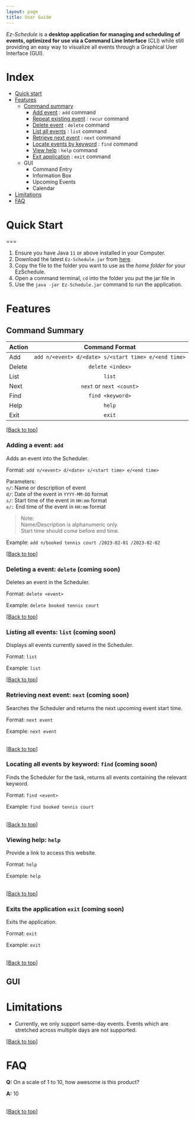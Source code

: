 ```yaml
---
layout: page
title: User Guide
---
```


_Ez-Schedule_ is a **desktop application for managing and scheduling of events, optimized for use via a Command Line
Interface** (CLI) while still providing an easy way to visualize all events through a Graphical User Interface (GUI).

# Index

* [Quick start](#quick-start)
* [Features](#features)
  * [Command summary](#command-summary)
    * [Add event](#add) : `add` command
    * [Repeat existing event](#recur) : `recur` command
    * [Delete event](#delete) : `delete` command
    * [List all events](#list) : `list` command
    * [Retrieve next event](#next) : `next` command
    * [Locate events by keyword](#find) : `find` command
    * [View help](#help) : `help` command
    * [Exit application](#exit) : `exit` command
  * GUI
    * Command Entry
    * Information Box
    * Upcoming Events
    * Calendar
* [Limitations](#limitations)
* [FAQ](#faq)


<h1 id="quick-start">Quick Start</h1>
===

1. Ensure you have Java `11` or above installed in your Computer.
2. Download the latest `Ez-Schedule.jar` from [here](https://github.com/AY2223S2-CS2103-W17-3/tp/releases).
3. Copy the file to the folder you want to use as the *home folder* for your EzSchedule.
4. Open a command terminal, `cd` into the folder you put the jar file in
5. Use the `java -jar Ez-Schedule.jar` command to run the application.

# Features

## Command Summary

| Action |                    Command Format                    |
|:-------|:----------------------------------------------------:|
 | Add    | `add n/<event> d/<date> s/<start time> e/<end time>` |
| Delete |                   `delete <index>`                   |
| List   |                        `list`                        |
| Next   |               `next` or `next <count>`               |
| Find   |                   `find <keyword>`                   |
| Help   |                        `help`                        |
| Exit   |                        `exit`                        |
[[Back to top](#index)]

### Adding a event: `add`

Adds an event into the Scheduler.

Format: `add n/<event> d/<date> s/<start time> e/<end time>`

Parameters:  
`n/`: Name or description of event  
`d/`: Date of the event in `YYYY-MM-DD` format  
`s/`: Start time of the event in `HH:mm` format  
`e/:` End time of the event in `HH:mm` format

> Note:  
> Name/Description is alphanumeric only.  
> Start time should come before end time.

Example: `add n/booked tennis court /2023-02-01 /2023-02-02`

[[Back to top](#index)]



### Deleting a event: `delete` (coming soon)

Deletes an event in the Scheduler.

Format: `delete <event>`

Example: `delete booked tennis court `

[[Back to top](#index)]



### Listing all events: `list` (coming soon)

Displays all events currently saved in the Scheduler.

Format: `list`

Example: `list`

[[Back to top](#index)]

### Retrieving next event: `next` (coming soon)

Searches the Scheduler and returns the next upcoming event start time.

Format: `next event`

Example: `next event`<br><br>

[[Back to top](#index)]



### Locating all events by keyword: `find` (coming soon)

Finds the Scheduler for the task, returns all events containing the relevant keyword.

Format: `find <event>`

Example: `find booked tennis court`<br><br>

[[Back to top](#index)]



### Viewing help: `help`

Provide a link to access this website.

Format: `help`

Example: `help`<br><br>

[[Back to top](#index)]


### Exits the application `exit` (coming soon)

Exits the application.

Format: `exit`

Example: `exit`<br><br>

[[Back to top](#index)]


## GUI

# Limitations
* Currently, we only support same-day events.
  Events which are stretched across multiple days are not supported.

[[Back to top](#index)]

# FAQ

**Q:** On a scale of 1 to 10, how awesome is this product?

**A:** 10<br><br>

[[Back to top](#index)]